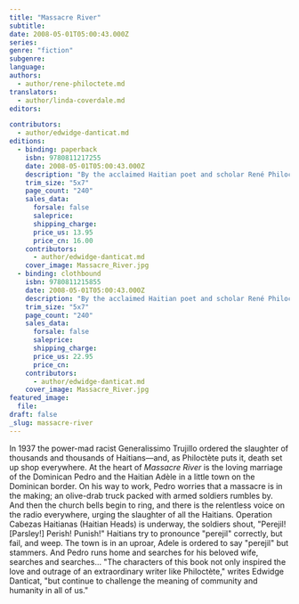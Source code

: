 ```yaml
---
title: "Massacre River"
subtitle:
date: 2008-05-01T05:00:43.000Z
series:
genre: "fiction"
subgenre:
language:
authors:
  - author/rene-philoctete.md
translators:
  - author/linda-coverdale.md
editors:

contributors:
  - author/edwidge-danticat.md
editions:
  - binding: paperback
    isbn: 9780811217255
    date: 2008-05-01T05:00:43.000Z
    description: "By the acclaimed Haitian poet and scholar René Philoctète, the novel Massacre River: _a tour de force by an extraordinary writer_ (Edwidge Danticat). "
    trim_size: "5x7"
    page_count: "240"
    sales_data:
      forsale: false
      saleprice:
      shipping_charge:
      price_us: 13.95
      price_cn: 16.00
    contributors:
      - author/edwidge-danticat.md
    cover_image: Massacre_River.jpg
  - binding: clothbound
    isbn: 9780811215855
    date: 2008-05-01T05:00:43.000Z
    description: "By the acclaimed Haitian poet and scholar René Philoctète, the novel Massacre River: _a tour de force by an extraordinary writer_ (Edwidge Danticat). "
    trim_size: "5x7"
    page_count: "240"
    sales_data:
      forsale: false
      saleprice:
      shipping_charge:
      price_us: 22.95
      price_cn:
    contributors:
      - author/edwidge-danticat.md
    cover_image: Massacre_River.jpg
featured_image:
  file:
draft: false
_slug: massacre-river
---
```


In 1937 the power-mad racist Generalissimo Trujillo ordered the slaughter of thousands and thousands of Haitians—and, as Philoctète puts it, death set up shop everywhere. At the heart of _Massacre River_ is the loving marriage of the Dominican Pedro and the Haitian Adèle in a little town on the Dominican border. On his way to work, Pedro worries that a massacre is in the making; an olive-drab truck packed with armed soldiers rumbles by. And then the church bells begin to ring, and there is the relentless voice on the radio everywhere, urging the slaughter of all the Haitians. Operation Cabezas Haitianas (Haitian Heads) is underway, the soldiers shout, "Perejil! [Parsley!] Perish! Punish!" Haitians try to pronounce "perejil" correctly, but fail, and weep. The town is in an uproar, Adele is ordered to say "perejil" but stammers. And Pedro runs home and searches for his beloved wife, searches and searches… "The characters of this book not only inspired the love and outrage of an extraordinary writer like Philoctète," writes Edwidge Danticat, "but continue to challenge the meaning of community and humanity in all of us."

